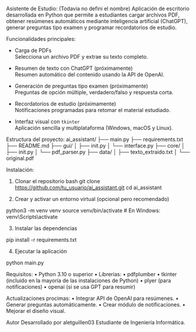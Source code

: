 Asistente de Estudio: (Todavia no defini el nombre)
Aplicación de escritorio desarrollada en Python que permite a estudiantes cargar archivos PDF, obtener resúmenes automáticos mediante inteligencia artificial (ChatGPT), generar preguntas tipo examen y programar recordatorios de estudio.

Funcionalidades principales:
- Carga de PDFs  
  Selecciona un archivo PDF y extrae su texto completo.

- Resumen de texto con ChatGPT (próximamente)  
  Resumen automático del contenido usando la API de OpenAI.

- Generación de preguntas tipo examen (próximamente)  
  Preguntas de opción múltiple, verdadero/falso y respuesta corta.

- Recordatorios de estudio (próximamente)  
  Notificaciones programadas para retomar el material estudiado.

- Interfaz visual con `tkinter`  
  Aplicación sencilla y multiplataforma (Windows, macOS y Linux).

Estructura del proyecto:
ai_assistant/
├── main.py
├── requirements.txt
├── README.md
├── gui/
│   ├── init.py
│   └── interface.py
├── core/
│   ├── init.py
│   └── pdf_parser.py
├── data/
│   ├── texto_extraido.txt
│   └── original.pdf

Instalación:
1. Clonar el repositorio
bash
git clone https://github.com/tu_usuario/ai_assistant.git
cd ai_assistant

2. Crear y activar un entorno virtual (opcional pero recomendado)

python3 -m venv venv
source venv/bin/activate   # En Windows: venv\Scripts\activate

3. Instalar las dependencias

pip install -r requirements.txt

4. Ejecutar la aplicación

python main.py

Requisitos:
	•	Python 3.10 o superior
	•	Librerías:
	•	pdfplumber
	•	tkinter (incluido en la mayoría de las instalaciones de Python)
	•	plyer (para notificaciones)
	•	openai (si se usa GPT para resumir)

Actualizaciones procimas: 
	•	Integrar API de OpenAI para resúmenes.
	•	Generar preguntas automáticamente.
	•	Crear módulo de notificaciones.
	•	Mejorar el diseño visual.

Autor
Desarrollado por aletguillen03
Estudiante de Ingeniería Informática.
